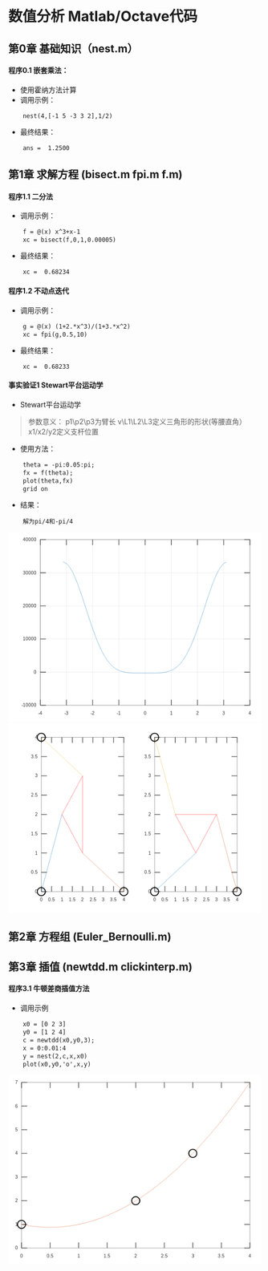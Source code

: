 # 数值分析 Matlab/Octave代码
## 第0章 基础知识（nest.m）
#### 程序0.1 嵌套乘法：
* 使用霍纳方法计算
* 调用示例：
```
    nest(4,[-1 5 -3 3 2],1/2)
```
* 最终结果： 
```
    ans =  1.2500
```
## 第1章 求解方程  (bisect.m  fpi.m  f.m)
#### 程序1.1 二分法 
* 调用示例：
```
    f = @(x) x^3+x-1
    xc = bisect(f,0,1,0.00005)
```
* 最终结果：
```
    xc =  0.68234
```
#### 程序1.2 不动点迭代 
* 调用示例：
```
    g = @(x) (1+2.*x^3)/(1+3.*x^2)
    xc = fpi(g,0.5,10)
```
* 最终结果：
```
    xc =  0.68233
```
#### 事实验证1 Stewart平台运动学

* Stewart平台运动学

> 参数意义：
> p1\p2\p3为臂长
> v\L1\L2\L3定义三角形的形状(等腰直角）
> x1/x2/y2定义支杆位置

* 使用方法：
```
    theta = -pi:0.05:pi;
    fx = f(theta);
    plot(theta,fx)
    grid on
```

* 结果：
```
    解为pi/4和-pi/4
```
![avatar](f.png)
![avatar](f3.png)

## 第2章 方程组 (Euler_Bernoulli.m)



## 第3章 插值 (newtdd.m  clickinterp.m)
#### 程序3.1 牛顿差商插值方法
* 调用示例
```
    x0 = [0 2 3]
    y0 = [1 2 4]
    c = newtdd(x0,y0,3);
    x = 0:0.01:4
    y = nest(2,c,x,x0)
    plot(x0,y0,'o',x,y)
```
![avatar](newtdd.png)



